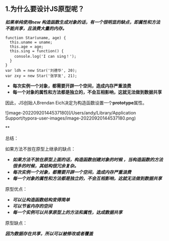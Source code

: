## 1.为什么要设计JS原型呢？


***如果单纯使用new 构造函数生成对象的话，有一个很明显的缺点，即属性和方法不能共享，且浪费大量的内存。***

```
function Star(uname, age) {
  this.uname = uname;
  this.age = age;
  this.sing = function() {
    console.log('I can sing！');
  }
}
var ldh = new Star('刘德华', 20);
var zxy = new Star('张学友', 21);
```

- **每次实例一个对象，都需要开辟一个空间，造成内存严重浪费**
- **每一个对象的属性和方法都是独立的，不会互相影响，这就无法做到数据共享**

因此，JS创始人Brendan Eich决定为构造函数设置一个**prototype**属性。

![image-20220920144537180](/Users/andy/Library/Application Support/typora-user-images/image-20220920144537180.png)



**



















总结：

   如果方法不放在原型上继承的缺点：

- ***如果方法不放在原型上面的话，构造函数创建对象的时候 ，当构造函数的方法很多的时候，其结构很冗余复杂。***
- ***每次实例一个对象，都需要开辟一个空间，造成内存严重浪费***
- ***每一个对象的属性和方法都是独立的，不会互相影响，这就无法做到数据共享***

原型优点：

- ***可以让构造函数结构变得简单***
- ***可以节省内存的空间***
- ***每一个实例可以共享原型上的方法和属性，达成数据共享***

原型缺点：

***因为数据存在共享，所以可以被修改或者覆盖***


